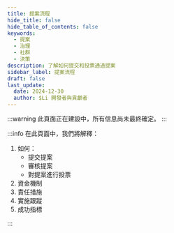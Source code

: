 ```yaml
---
title: 提案流程
hide_title: false
hide_table_of_contents: false
keywords:
  - 提案
  - 治理
  - 社群
  - 決策
description: 了解如何提交和投票通過提案
sidebar_label: 提案流程
draft: false
last_update:
  date: 2024-12-30
  author: $Li 開發者與貢獻者
---
```


:::warning
此頁面正在建設中，所有信息尚未最終確定。
:::

:::info
在此頁面中，我們將解釋：

1. 如何：
   - 提交提案
   - 審核提案
   - 對提案進行投票
2. 資金機制
3. 責任措施
4. 實施跟蹤
5. 成功指標

:::

